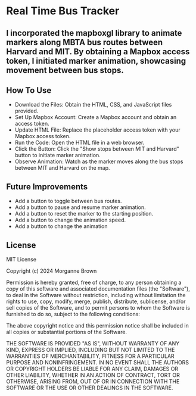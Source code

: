 # Real Time Bus Tracker

## I incorporated the mapboxgl library to animate markers along MBTA bus routes between Harvard and MIT. By obtaining a Mapbox access token, I initiated marker animation, showcasing movement between bus stops.

## How To Use
- Download the Files: Obtain the HTML, CSS, and JavaScript files provided.
- Set Up Mapbox Account: Create a Mapbox account and obtain an access token.
- Update HTML File: Replace the placeholder access token with your Mapbox access token.
- Run the Code: Open the HTML file in a web browser.
- Click the Button: Click the "Show stops between MIT and Harvard" button to initiate marker animation.
- Observe Animation: Watch as the marker moves along the bus stops between MIT and Harvard on the map.

## Future Improvements
- Add a button to toggle between bus routes.
- Add a button to pause and resume marker animation.
- Add a button to reset the marker to the starting position.
- Add a button to change the animation speed.
- Add a button to change the animation

## License
MIT License

Copyright (c) 2024 Morganne Brown

Permission is hereby granted, free of charge, to any person obtaining a copy
of this software and associated documentation files (the "Software"), to deal
in the Software without restriction, including without limitation the rights
to use, copy, modify, merge, publish, distribute, sublicense, and/or sell
copies of the Software, and to permit persons to whom the Software is
furnished to do so, subject to the following conditions:

The above copyright notice and this permission notice shall be included in all
copies or substantial portions of the Software.

THE SOFTWARE IS PROVIDED "AS IS", WITHOUT WARRANTY OF ANY KIND, EXPRESS OR
IMPLIED, INCLUDING BUT NOT LIMITED TO THE WARRANTIES OF MERCHANTABILITY,
FITNESS FOR A PARTICULAR PURPOSE AND NONINFRINGEMENT. IN NO EVENT SHALL THE
AUTHORS OR COPYRIGHT HOLDERS BE LIABLE FOR ANY CLAIM, DAMAGES OR OTHER
LIABILITY, WHETHER IN AN ACTION OF CONTRACT, TORT OR OTHERWISE, ARISING FROM,
OUT OF OR IN CONNECTION WITH THE SOFTWARE OR THE USE OR OTHER DEALINGS IN THE
SOFTWARE.